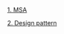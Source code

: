 [1. MSA](https://github.com/Talia2019/Developer/blob/main/CS/SWEngineering/MSA.md)

[2. Design pattern](https://github.com/Talia2019/Developer/blob/main/CS/Design%20pattern/DesignPattern.md)
